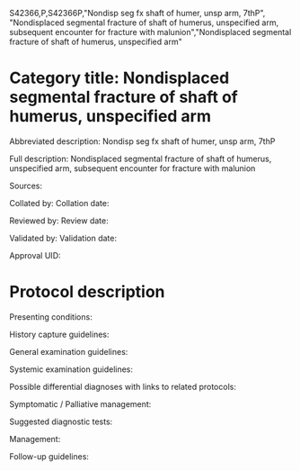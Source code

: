 S42366,P,S42366P,"Nondisp seg fx shaft of humer, unsp arm, 7thP", "Nondisplaced segmental fracture of shaft of humerus, unspecified arm, subsequent encounter for fracture with malunion","Nondisplaced segmental fracture of shaft of humerus, unspecified arm"
# Category title: Nondisplaced segmental fracture of shaft of humerus, unspecified arm

Abbreviated description: Nondisp seg fx shaft of humer, unsp arm, 7thP

Full description: Nondisplaced segmental fracture of shaft of humerus, unspecified arm, subsequent encounter for fracture with malunion

Sources:

Collated by:
Collation date:

Reviewed by:
Review date:

Validated by:
Validation date:

Approval UID:

# Protocol description

Presenting conditions:

History capture guidelines:

General examination guidelines:

Systemic examination guidelines:

Possible differential diagnoses with links to related protocols:

Symptomatic / Palliative management:

Suggested diagnostic tests:

Management:

Follow-up guidelines:
